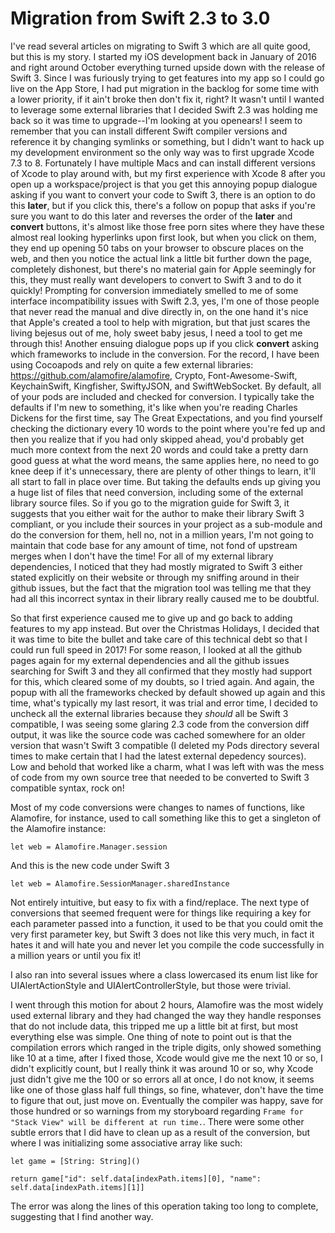 # Migration from Swift 2.3 to 3.0

I've read several articles on migrating to Swift 3 which are all quite good, but this is my story.  I started my iOS development back in January of 2016 and right around October everything turned upside down with the release of Swift 3.  Since I was furiously trying to get features into my app so I could go live on the App Store, I had put migration in the backlog for some time with a lower priority, if it ain't broke then don't fix it, right?  It wasn't until I wanted to leverage some external libraries that I decided Swift 2.3 was holding me back so it was time to upgrade--I'm looking at you openears!  I seem to remember that you can install different Swift compiler versions and reference it by changing symlinks or something, but I didn't want to hack up my development environment so the only way was to first upgrade Xcode 7.3 to 8.  Fortunately I have multiple Macs and can install different versions of Xcode to play around with, but my first experience with Xcode 8 after you open up a workspace/project is that you get this annoying popup dialogue asking if you want to convert your code to Swift 3, there is an option to do this **later**, but if you click this, there's a follow on popup that asks if you're sure you want to do this later and reverses the order of the **later** and **convert** buttons, it's almost like those free porn sites where they have these almost real looking hyperlinks upon first look, but when you click on them, they end up opening 50 tabs on your browser to obscure places on the web, and then you notice the actual link a little bit further down the page, completely dishonest, but there's no material gain for Apple seemingly for this, they must really want developers to convert to Swift 3 and to do it quickly!  Prompting for conversion immediately smelled to me of some interface incompatibility issues with Swift 2.3, yes, I'm one of those people that never read the manual and dive directly in, on the one hand it's nice that Apple's created a tool to help with migration, but that just scares the living bejesus out of me, holy sweet baby jesus, I need a tool to get me through this!  Another ensuing dialogue pops up if you click **convert** asking which frameworks to include in the conversion.  For the record, I have been using Cocoapods and rely on quite a few external libraries:  https://github.com/alamofire/alamofire, Crypto, Font-Awesome-Swift, KeychainSwift, Kingfisher, SwiftyJSON, and SwiftWebSocket.  By default, all of your pods are included and checked for conversion.  I typically take the defaults if I'm new to something, it's like when you're reading Charles Dickens for the first time, say The Great Expectations, and you find yourself checking the dictionary every 10 words to the point where you're fed up and then you realize that if you had only skipped ahead, you'd probably get much more context from the next 20 words and could take a pretty darn good guess at what the word means, the same applies here, no need to go knee deep if it's unnecessary, there are plenty of other things to learn, it'll all start to fall in place over time.  But taking the defaults ends up giving you a huge list of files that need conversion, including some of the external library source files.  So if you go to the migration guide for Swift 3, it suggests that you either wait for the author to make their library Swift 3 compliant, or you include their sources in your project as a sub-module and do the conversion for them, hell no, not in a million years, I'm not going to maintain that code base for any amount of time, not fond of upstream merges when I don't have the time!  For all of my external library dependencies, I noticed that they had mostly migrated to Swift 3 either stated explicitly on their website or through my sniffing around in their github issues, but the fact that the migration tool was telling me that they had all this incorrect syntax in their library really caused me to be doubtful.

So that first experience caused me to give up and go back to adding features to my app instead.  But over the Christmas Holidays, I decided that it was time to bite the bullet and take care of this technical debt so that I could run full speed in 2017!  For some reason, I looked at all the github pages again for my external dependencies and all the github issues searching for Swift 3 and they all confirmed that they mostly had support for this, which cleared some of my doubts, so I tried again.  And again, the popup with all the frameworks checked by default showed up again and this time, what's typically my last resort, it was trial and error time, I decided to uncheck all the external libraries because they _should_ all be Swift 3 compatible, I was seeing some glaring 2.3 code from the conversion diff output, it was like the source code was cached somewhere for an older version that wasn't Swift 3 compatible (I deleted my Pods directory several times to make certain that I had the latest external depedency sources).  Low and behold that worked like a charm, what I was left with was the mess of code from my own source tree that needed to be converted to Swift 3 compatible syntax, rock on!

Most of my code conversions were changes to names of functions, like Alamofire, for instance, used to call something like this to get a singleton of the Alamofire instance:

`let web = Alamofire.Manager.session`

And this is the new code under Swift 3

`let web = Alamofire.SessionManager.sharedInstance`

Not entirely intuitive, but easy to fix with a find/replace.  The next type of conversions that seemed frequent were for things like requiring a key for each parameter passed into a function, it used to be that you could omit the very first parameter key, but Swift 3 does not like this very much, in fact it hates it and will hate you and never let you compile the code successfully in a million years or until you fix it!

I also ran into several issues where a class lowercased its enum list like for UIAlertActionStyle and UIAlertControllerStyle, but those were trivial.

I went through this motion for about 2 hours, Alamofire was the most widely used external library and they had changed the way they handle responses that do not include data, this tripped me up a little bit at first, but most everything else was simple.  One thing of note to point out is that the compilation errors which ranged in the triple digits, only showed something like 10 at a time, after I fixed those, Xcode would give me the next 10 or so, I didn't explicitly count, but I really think it was around 10 or so, why Xcode just didn't give me the 100 or so errors all at once, I do not know, it seems like one of those glass half full things, so fine, whatever, don't have the time to figure that out, just move on.  Eventually the compiler was happy, save for those hundred or so warnings from my storyboard regarding `Frame for "Stack View" will be different at run time.`.  There were some other subtle errors that I did have to clean up as a result of the conversion, but where I was initializing some associative array like such:

```
let game = [String: String]()

return game["id": self.data[indexPath.items][0], "name": self.data[indexPath.items][1]]
```

The error was along the lines of this operation taking too long to complete, suggesting that I find another way.
